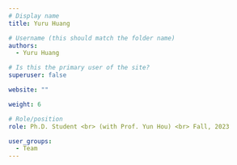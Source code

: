 ```yaml
---
# Display name
title: Yuru Huang

# Username (this should match the folder name)
authors:
  - Yuru Huang

# Is this the primary user of the site?
superuser: false

website: ""

weight: 6

# Role/position
role: Ph.D. Student <br> (with Prof. Yun Hou) <br> Fall, 2023

user_groups:
  - Team
---
```

